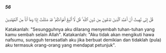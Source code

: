 ##### 56

<span class="ayah">قُلْ إِنِّى نُهِيتُ أَنْ أَعْبُدَ ٱلَّذِينَ تَدْعُونَ مِن دُونِ ٱللَّهِ ۚ قُل لَّآ أَتَّبِعُ أَهْوَآءَكُمْ ۙ قَدْ ضَلَلْتُ إِذًۭا وَمَآ أَنَا۠ مِنَ ٱلْمُهْتَدِينَ</span>

<span class="ayah_translation">Katakanlah: "Sesungguhnya aku dilarang menyembah tuhan-tuhan yang kamu sembah selain Allah". Katakanlah: "Aku tidak akan mengikuti hawa nafsumu, sungguh tersesatlah aku jika berbuat demikian dan tidaklah (pula) aku termasuk orang-orang yang mendapat petunjuk".</span>
